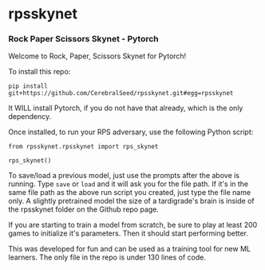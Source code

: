 # rpsskynet

### Rock Paper Scissors Skynet - Pytorch

Welcome to Rock, Paper, Scissors Skynet for Pytorch!

To install this repo:

```
pip install git+https://github.com/CerebralSeed/rpsskynet.git#egg=rpsskynet
```

It WILL install Pytorch, if you do not have that already, which is the only dependency. 

Once installed, to run your RPS adversary, use the following Python script:

```
from rpsskynet.rpsskynet import rps_skynet

rps_skynet()
```

To save/load a previous model, just use the prompts after the above is running. Type `save` or `load` and it will ask you for the file path. If it's in the same file path as the above run script you created, just type the file name only. A slightly pretrained model the size of a tardigrade's brain is inside of the rpsskynet folder on the Github repo page. 

If you are starting to train a model from scratch, be sure to play at least 200 games to initialize it's parameters. Then it should start performing better. 

This was developed for fun and can be used as a training tool for new ML learners. The only file in the repo is under 130 lines of code.

